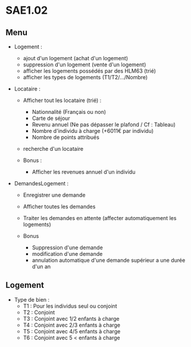 # SAE1.02

## Menu

* Logement :
    * ajout d'un logement (achat d'un logement)
    * suppression d'un logement (vente d'un logement)
    * afficher les logements possédés par des HLM63 (trié)
    * afficher les types de logements (T1/T2/.../Nombre)

* Locataire :
    * Afficher tout les locataire (trié) :
        * Nationnalité (Français ou non)
        * Carte de séjour
        * Revenu annuel (Ne pas dépasser le plafond / Cf : Tableau)
        * Nombre d'individu à charge (+6011€ par individu)
        * Nombre de points attribués
    * recherche d'un locataire

    * Bonus :
        * Afficher les revenues annuel d'un individu

* DemandesLogement :
    * Enregistrer une demande
    * Afficher toutes les demandes
    * Traiter les demandes en attente (affecter automatiquement les logements)

    * Bonus
        * Suppression d'une demande
        * modification d'une demande
        * annulation automatique d'une demande supérieur a une durée d'un an

## Logement

* Type de bien :
    * T1 : Pour les individus seul ou conjoint
    * T2 : Conjoint
    * T3 : Conjoint avec 1/2 enfants à charge
    * T4 : Conjoint avec 2/3 enfants à charge
    * T5 : Conjoint avec 4/5 enfants à charge
    * T6 : Conjoint avec 5 < enfants à charge
